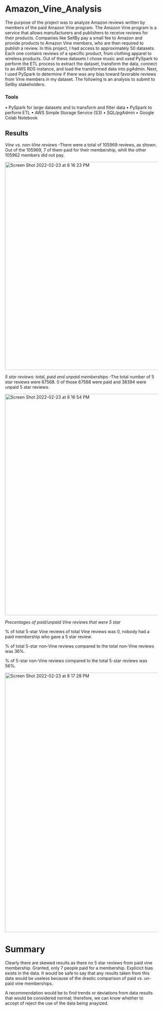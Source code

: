 # Amazon_Vine_Analysis
The purpose of the project was to analyze Amazon reviews written by members of the paid Amazon Vine program. The Amazon Vine program is a service that allows manufacturers and publishers to receive reviews for their products. Companies like SellBy pay a small fee to Amazon and provide products to Amazon Vine members, who are then required to publish a review.
In this project, I had access to approximately 50 datasets. Each one contains reviews of a specific product, from clothing apparel to wireless products. Out of these datasets I chose music and used PySpark to perform the ETL process to extract the dataset, transform the data, connect to an AWS RDS instance, and load the transformed data into pgAdmin. Next, I used PySpark to determine if there was any bias toward favorable reviews from Vine members in my dataset. The following is an analysis to submit to Sellby stakeholders.

### Tools
•	PySpark for large datasets and to transform and filter data
•	PySpark to perform ETL
•	AWS Simple Storage Service (S3)
•	SQL/pgAdmin
•	Google Colab Notebook

## Results

*Vine vs. non-Vine reviews*
  -There were a total of 105969 reviews, as shown. Out of the 105969, 7 of them paid for their membership, whill the other 105962 members did not pay.

<img width="685" alt="Screen Shot 2022-02-23 at 8 16 23 PM" src="https://user-images.githubusercontent.com/86068655/155439058-f63da29b-7d15-46de-895b-2b370c36dbb5.png">


*5 star reviews: total, paid and unpaid memberships*
  -The total number of 5 star reviews were 67568. 0 of those 67568 were paid and 38394 were unpaid 5 star reviews.

<img width="729" alt="Screen Shot 2022-02-23 at 8 16 54 PM" src="https://user-images.githubusercontent.com/86068655/155439456-a10ac343-225d-4033-9829-8a9708dcf91d.png">


*Precentages of paid/unpaid Vine reviews that were 5 star*

% of total 5-star Vine reviews of total Vine reviews was 0, nobody had a paid membership who gave a 5 star review.

% of total 5-star non-Vine reviews compared to the total non-Vine reviews was 36%.

% of 5-star non-Vine reviews compared to the total 5-star reviews was 56%.

<img width="855" alt="Screen Shot 2022-02-23 at 8 17 28 PM" src="https://user-images.githubusercontent.com/86068655/155440126-c86baf76-a7cf-43e6-811d-d3c42a9f1b4c.png">

# Summary
Clearly there are skewed results as there no 5 star reviews from paid vine membership. Granted, only 7 people paid for a membership. Explicict bias exists in the data. It would be safe to say that any results taken from this data would be useless because of the drastic comparison of paid vs. un-paid vine memberships. 

A recommendation would be to find trends or deviations from data results that would be considered normal; therefore, we can know whether to accept of reject the use of the data being anayized. 
